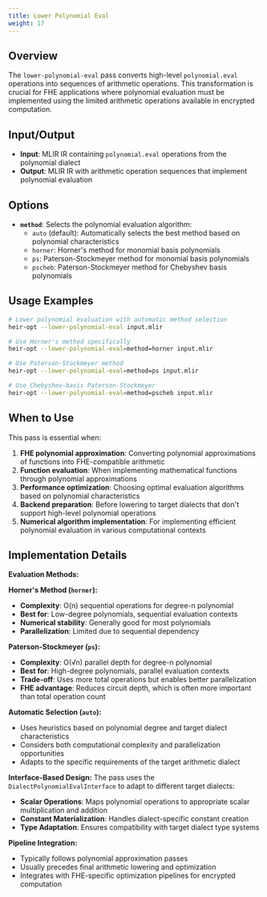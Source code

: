 ```yaml
---
title: Lower Polynomial Eval
weight: 17
---
```


## Overview

The `lower-polynomial-eval` pass converts high-level `polynomial.eval`
operations into sequences of arithmetic operations. This transformation is
crucial for FHE applications where polynomial evaluation must be implemented
using the limited arithmetic operations available in encrypted computation.

## Input/Output

- **Input**: MLIR IR containing `polynomial.eval` operations from the polynomial
  dialect
- **Output**: MLIR IR with arithmetic operation sequences that implement
  polynomial evaluation

## Options

- **`method`**: Selects the polynomial evaluation algorithm:
  - `auto` (default): Automatically selects the best method based on polynomial
    characteristics
  - `horner`: Horner's method for monomial basis polynomials
  - `ps`: Paterson-Stockmeyer method for monomial basis polynomials
  - `pscheb`: Paterson-Stockmeyer method for Chebyshev basis polynomials

## Usage Examples

```bash
# Lower polynomial evaluation with automatic method selection
heir-opt --lower-polynomial-eval input.mlir

# Use Horner's method specifically
heir-opt --lower-polynomial-eval=method=horner input.mlir

# Use Paterson-Stockmeyer method
heir-opt --lower-polynomial-eval=method=ps input.mlir

# Use Chebyshev-basis Paterson-Stockmeyer
heir-opt --lower-polynomial-eval=method=pscheb input.mlir
```

## When to Use

This pass is essential when:

1. **FHE polynomial approximation**: Converting polynomial approximations of
   functions into FHE-compatible arithmetic
1. **Function evaluation**: When implementing mathematical functions through
   polynomial approximations
1. **Performance optimization**: Choosing optimal evaluation algorithms based on
   polynomial characteristics
1. **Backend preparation**: Before lowering to target dialects that don't
   support high-level polynomial operations
1. **Numerical algorithm implementation**: For implementing efficient polynomial
   evaluation in various computational contexts

## Implementation Details

**Evaluation Methods:**

**Horner's Method (`horner`):**

- **Complexity**: O(n) sequential operations for degree-n polynomial
- **Best for**: Low-degree polynomials, sequential evaluation contexts
- **Numerical stability**: Generally good for most polynomials
- **Parallelization**: Limited due to sequential dependency

**Paterson-Stockmeyer (`ps`):**

- **Complexity**: O(√n) parallel depth for degree-n polynomial
- **Best for**: High-degree polynomials, parallel evaluation contexts
- **Trade-off**: Uses more total operations but enables better parallelization
- **FHE advantage**: Reduces circuit depth, which is often more important than
  total operation count

**Automatic Selection (`auto`):**

- Uses heuristics based on polynomial degree and target dialect characteristics
- Considers both computational complexity and parallelization opportunities
- Adapts to the specific requirements of the target arithmetic dialect

**Interface-Based Design:** The pass uses the `DialectPolynomialEvalInterface`
to adapt to different target dialects:

- **Scalar Operations**: Maps polynomial operations to appropriate scalar
  multiplication and addition
- **Constant Materialization**: Handles dialect-specific constant creation
- **Type Adaptation**: Ensures compatibility with target dialect type systems

**Pipeline Integration:**

- Typically follows polynomial approximation passes
- Usually precedes final arithmetic lowering and optimization
- Integrates with FHE-specific optimization pipelines for encrypted computation
